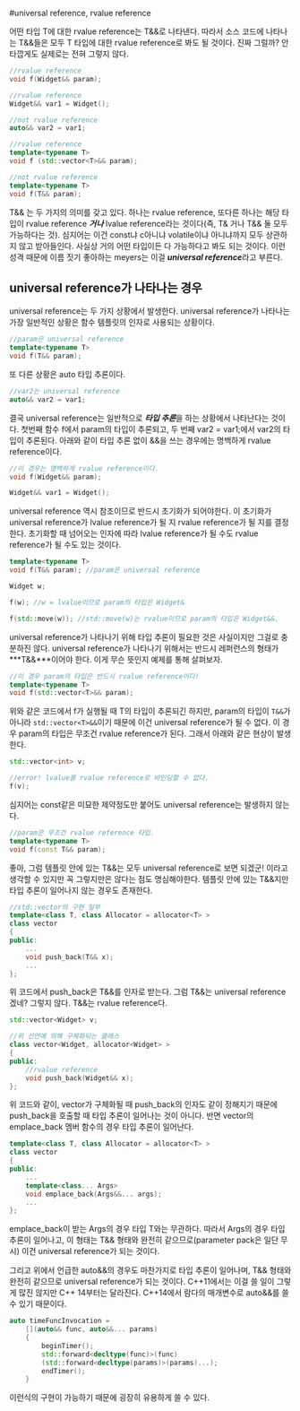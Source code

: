 #universal reference, rvalue reference

어떤 타입 T에 대한 rvalue reference는 T&&로 나타낸다. 따라서 소스 코드에 나타나는 T&&들은 모두 T 타입에 대한 rvalue reference로 봐도 될 것이다. 진짜 그럴까? 안타깝게도 실제로는 전혀 그렇지 않다.

```C++
//rvalue reference
void f(Widget&& param);

//rvalue reference
Widget&& var1 = Widget();

//not rvalue reference
auto&& var2 = var1;

//rvalue reference
template<typename T>
void f (std::vector<T>&& param);

//not rvalue reference
template<typename T>
void f(T&& param);
```

T&& 는 두 가지의 의미를 갖고 있다. 하나는 rvalue reference, 또다른 하나는 해당 타입이 rvalue reference ***거나*** lvalue reference라는 것이다(즉, T& 거나 T&& 둘 모두 가능하다는 것). 심지어는 이건 const냐 c아니냐 volatile이냐 아니냐까지 모두 상관하지 않고 받아들인다. 사실상 거의 어떤 타입이든 다 가능하다고 봐도 되는 것이다. 이런 성격 때문에 이름 짓기 좋아하는 meyers는 이걸 ***universal reference***라고 부른다.

## universal reference가 나타나는 경우

universal reference는 두 가지 상황에서 발생한다. universal reference가 나타나는 가장 일반적인 상황은 함수 템플릿의 인자로 사용되는 상황이다.

```C++
//param은 universal reference
template<typename T>
void f(T&& param);
```

또 다른 상황은 auto 타입 추론이다.

```C++
//var2는 universal reference
auto&& var2 = var1;
```

결국 universal reference는 일반적으로 ***타입 추론***을 하는 상황에서 나타난다는 것이다. 첫번째 함수 f에서 param의 타입이 추론되고, 두 번째 var2 = var1;에서 var2의 타입이 추론된다. 아래와 같이 타입 추론 없이 &&을 쓰는 경우에는 명백하게 rvalue reference이다.

```C++
//이 경우는 명백하게 rvalue reference이다.
void f(Widget&& param);

Widget&& var1 = Widget();
```

universal reference 역시 참조이므로 반드시 초기화가 되어야한다. 이 초기화가 universal reference가 lvalue reference가 될 지 rvalue reference가 될 지를 결정한다. 초기화할 때 넘어오는 인자에 따라 lvalue reference가 될 수도 rvalue reference가 될 수도 있는 것이다.

```C++
template<typename T>
void f(T&& param); //param은 universal reference

Widget w;

f(w); //w = lvalue이므로 param의 타입은 Widget&

f(std::move(w)); //std::move(w)는 rvalue이므로 param의 타입은 Widget&&.
```

universal reference가 나타나기 위해 타입 추론이 필요한 것은 사실이지만 그걸로 충분하진 않다. universal reference가 나타나기 위해서는 반드시 레퍼런스의 형태가 ***T&&***이어야 한다. 이게 무슨 뜻인지 예제를 통해 살펴보자.

```C++
//이 경우 param의 타입은 반드시 rvalue reference이다!
template<typename T>
void f(std::vector<T>&& param);
```

위와 같은 코드에서 f가 실행될 때 T의 타입이 추론되긴 하지만, param의 타입이 ```T&&```가 아니라 ```std::vector<T>&&```이기 때문에 이건 universal reference가 될 수 없다. 이 경우 param의 타입은 무조건 rvalue reference가 된다. 그래서 아래와 같은 현상이 발생한다.

```C++
std::vector<int> v;

//error! lvalue를 rvalue reference로 바인딩할 수 없다.
f(v);
```

심지어는 const같은 미묘한 제약정도만 붙어도 universal reference는 발생하지 않는다.

```C++
//param은 무조건 rvalue reference 타입.
template<typename T>
void f(const T&& param);
```

좋아, 그럼 템플릿 안에 있는 T&&는 모두 universal reference로 보면 되겠군! 이라고 생각할 수 있지만 꼭 그렇지만은 않다는 점도 명심해야한다. 템플릿 안에 있는 T&&지만 타입 추론이 일어나지 않는 경우도 존재한다.

```C++
//std::vector의 구현 일부
template<class T, class Allocator = allocator<T> >
class vector
{
public:
    ...
    void push_back(T&& x);
    ...
};
```

위 코드에서 push_back은 T&&를 인자로 받는다. 그럼 T&&는 universal reference겠네? 그렇지 않다. T&&는 rvalue reference다.

```C++
std::vector<Widget> v;

//위 선언에 의해 구체화되는 클래스
class vector<Widget, allocator<Widget> >
{
public:
    //rvalue reference
    void push_back(Widget&& x);
};
```

위 코드와 같이, vector가 구체화될 때 push_back의 인자도 같이 정해지기 때문에 push_back을 호출할 때 타입 추론이 일어나는 것이 아니다. 반면 vector의 emplace_back 멤버 함수의 경우 타입 추론이 일어난다.

```C++
template<class T, class Allocator = allocator<T> >
class vector
{
public:
    ...
    template<class... Args>
    void emplace_back(Args&&... args);
    ...
};
```

emplace_back이 받는 Args의 경우 타입 T와는 무관하다. 따라서 Args의 경우 타입 추론이 일어나고, 이 형태는 T&& 형태와 완전히 같으므로(parameter pack은 일단 무시) 이건 universal reference가 되는 것이다.

그리고 위에서 언급한 auto&&의 경우도 마찬가지로 타입 추론이 일어나며, T&& 형태와 완전히 같으므로 universal reference가 되는 것이다. C++11에서는 이걸 쓸 일이 그렇게 많진 않지만 C++ 14부터는 달라진다. C++14에서 람다의 매개변수로 auto&&를 쓸 수 있기 때문이다.

```C++
auto timeFuncInvocation =
    [](auto&& func, auto&&... params)
    {
        beginTimer();
        std::forward<decltype(func)>(func)
        (std::forward<decltype(params)>(params)...);
        endTimer();
    }
```

이런식의 구현이 가능하기 때문에 굉장히 유용하게 쓸 수 있다.

